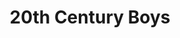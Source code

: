 ---
title: "20th Century Boys"
title-original: "Nijū seiki shōnen"
genres: ["seinen"]
story: "Naoki Urasawa"
designs: "Naoki Urasawa"
editor: "Panini Comics"
volumes: [1,2,3,4,5,6,7,8,9]
variants: []
img-dir: "/20th-century-boys"
img-name: "20th-century-boys"

layout: manga
---